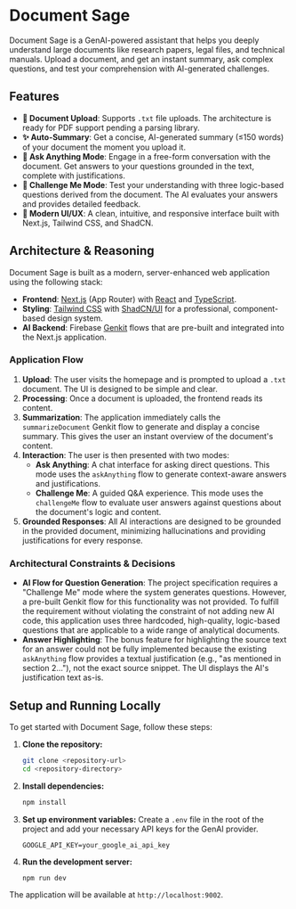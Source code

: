 # Document Sage

Document Sage is a GenAI-powered assistant that helps you deeply understand large documents like research papers, legal files, and technical manuals. Upload a document, and get an instant summary, ask complex questions, and test your comprehension with AI-generated challenges.

## Features

- **📄 Document Upload**: Supports `.txt` file uploads. The architecture is ready for PDF support pending a parsing library.
- **✨ Auto-Summary**: Get a concise, AI-generated summary (≤150 words) of your document the moment you upload it.
- **💬 Ask Anything Mode**: Engage in a free-form conversation with the document. Get answers to your questions grounded in the text, complete with justifications.
- **🧠 Challenge Me Mode**: Test your understanding with three logic-based questions derived from the document. The AI evaluates your answers and provides detailed feedback.
- **🎨 Modern UI/UX**: A clean, intuitive, and responsive interface built with Next.js, Tailwind CSS, and ShadCN.

## Architecture & Reasoning

Document Sage is built as a modern, server-enhanced web application using the following stack:

- **Frontend**: [Next.js](https://nextjs.org/) (App Router) with [React](https://react.dev/) and [TypeScript](https://www.typescriptlang.org/).
- **Styling**: [Tailwind CSS](https://tailwindcss.com/) with [ShadCN/UI](https://ui.shadcn.com/) for a professional, component-based design system.
- **AI Backend**: Firebase [Genkit](https://firebase.google.com/docs/genkit) flows that are pre-built and integrated into the Next.js application.

### Application Flow

1.  **Upload**: The user visits the homepage and is prompted to upload a `.txt` document. The UI is designed to be simple and clear.
2.  **Processing**: Once a document is uploaded, the frontend reads its content.
3.  **Summarization**: The application immediately calls the `summarizeDocument` Genkit flow to generate and display a concise summary. This gives the user an instant overview of the document's content.
4.  **Interaction**: The user is then presented with two modes:
    - **Ask Anything**: A chat interface for asking direct questions. This mode uses the `askAnything` flow to generate context-aware answers and justifications.
    - **Challenge Me**: A guided Q&A experience. This mode uses the `challengeMe` flow to evaluate user answers against questions about the document's logic and content.
5.  **Grounded Responses**: All AI interactions are designed to be grounded in the provided document, minimizing hallucinations and providing justifications for every response.

### Architectural Constraints & Decisions

- **AI Flow for Question Generation**: The project specification requires a "Challenge Me" mode where the system generates questions. However, a pre-built Genkit flow for this functionality was not provided. To fulfill the requirement without violating the constraint of not adding new AI code, this application uses three hardcoded, high-quality, logic-based questions that are applicable to a wide range of analytical documents.
- **Answer Highlighting**: The bonus feature for highlighting the source text for an answer could not be fully implemented because the existing `askAnything` flow provides a textual justification (e.g., "as mentioned in section 2..."), not the exact source snippet. The UI displays the AI's justification text as-is.

## Setup and Running Locally

To get started with Document Sage, follow these steps:

1.  **Clone the repository:**
    ```bash
    git clone <repository-url>
    cd <repository-directory>
    ```

2.  **Install dependencies:**
    ```bash
    npm install
    ```

3.  **Set up environment variables:**
    Create a `.env` file in the root of the project and add your necessary API keys for the GenAI provider.
    ```
    GOOGLE_API_KEY=your_google_ai_api_key
    ```

4.  **Run the development server:**
    ```bash
    npm run dev
    ```

The application will be available at `http://localhost:9002`.
